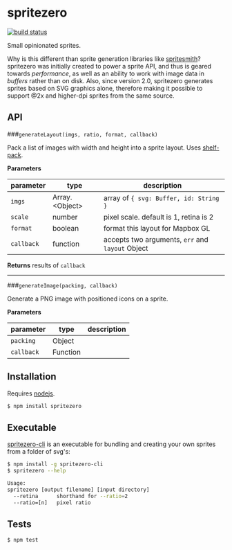 # spritezero

[![build status](https://secure.travis-ci.org/mapbox/spritezero.svg)](http://travis-ci.org/mapbox/spritezero)

Small opinionated sprites.

Why is this different than sprite generation libraries like [spritesmith](https://github.com/Ensighten/spritesmith)?
spritezero was initially created to power a sprite API, and thus is geared towards
_performance_, as well as an ability to work with image data in _buffers_
rather than on disk. Also, since version 2.0, spritezero generates sprites
based on SVG graphics alone, therefore making it possible to support @2x
and higher-dpi sprites from the same source.


## API

###`generateLayout(imgs, ratio, format, callback)`

Pack a list of images with width and height into a sprite layout.
Uses [shelf-pack](https://github.com/mapbox/shelf-pack).

**Parameters**

| parameter  | type              | description                            |
| ---------- | ----------------- | -------------------------------------- |
| `imgs`     | Array\.\<Object\> | array of `{ svg: Buffer, id: String }` |
| `scale`    | number            | pixel scale. default is 1, retina is 2 |
| `format`   | boolean           | format this layout for Mapbox GL       |
| `callback` | function          | accepts two arguments, `err` and `layout` Object |

**Returns** results of `callback`

---

###`generateImage(packing, callback)`

Generate a PNG image with positioned icons on a sprite.

**Parameters**

| parameter  | type     | description |
| ---------- | -------- | ----------- |
| `packing`  | Object   |             |
| `callback` | Function |             |


## Installation

Requires [nodejs](http://nodejs.org/).

```sh
$ npm install spritezero
```

## Executable

[spritezero-cli](https://github.com/mapbox/spritezero-cli) is an executable for bundling and creating your own sprites from a folder of svg's:

```bash
$ npm install -g spritezero-cli
$ spritezero --help

Usage:
spritezero [output filename] [input directory]
  --retina      shorthand for --ratio=2
  --ratio=[n]   pixel ratio
```

## Tests

```sh
$ npm test
```
